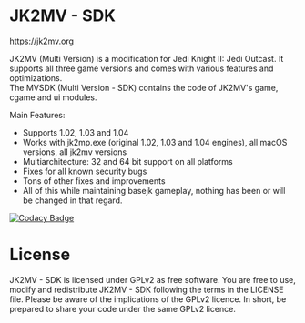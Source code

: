 # JK2MV - SDK
https://jk2mv.org

JK2MV (Multi Version) is a modification for Jedi Knight II: Jedi Outcast. It supports all three game versions and comes with various features and optimizations.  
The MVSDK (Multi Version - SDK) contains the code of JK2MV's game, cgame and ui modules.

Main Features:
- Supports 1.02, 1.03 and 1.04
- Works with jk2mp.exe (original 1.02, 1.03 and 1.04 engines), all macOS versions, all jk2mv versions
- Multiarchitecture: 32 and 64 bit support on all platforms
- Fixes for all known security bugs
- Tons of other fixes and improvements
- All of this while maintaining basejk gameplay, nothing has been or will be changed in that regard.

[![Codacy Badge](https://api.codacy.com/project/badge/Grade/ff39df770552430d98ef3661ce3abea6)](https://www.codacy.com/app/mvdevs/mvsdk?utm_source=github.com&amp;utm_medium=referral&amp;utm_content=mvdevs/mvsdk&amp;utm_campaign=Badge_Grade)

# License
JK2MV - SDK is licensed under GPLv2 as free software. You are free to use, modify and redistribute JK2MV - SDK following the terms in the LICENSE file. Please be aware of the implications of the GPLv2 licence. In short, be prepared to share your code under the same GPLv2 licence.
